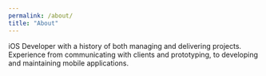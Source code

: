 ```yaml
---
permalink: /about/
title: "About"
---
```


iOS Developer with a history of both managing and delivering projects. Experience from communicating with clients and prototyping, to developing and maintaining mobile applications.